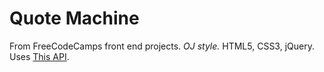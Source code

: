 # Quote Machine
From FreeCodeCamps front end projects. *OJ style.*
HTML5, CSS3, jQuery.
Uses [This API](https://talaikis.com/api).